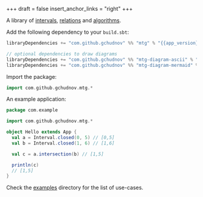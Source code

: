 +++
draft = false
insert_anchor_links = "right"
+++

A library of [intervals](/intervals/), [relations](/relations/) and [algorithms](/algorithms/).

Add the following dependency to your `build.sbt`:

```scala
libraryDependencies += "com.github.gchudnov" %% "mtg" % "{{app_version}}"

// optional dependencies to draw diagrams
libraryDependencies += "com.github.gchudnov" %% "mtg-diagram-ascii" % "{{app_version}}"   // ascii
libraryDependencies += "com.github.gchudnov" %% "mtg-diagram-mermaid" % "{{app_version}}" // mermaid
```

Import the package:

```scala
import com.github.gchudnov.mtg.*
```

An example application:

```scala
package com.example

import com.github.gchudnov.mtg.*

object Hello extends App {
  val a = Interval.closed(0, 5) // [0,5]
  val b = Interval.closed(1, 6) // [1,6]

  val c = a.intersection(b) // [1,5]

  println(c)
  // [1,5]
}
```

Check the [examples](https://github.com/gchudnov/mindthegap/tree/main/examples/src/main/scala/com/github/gchudnov/mtg/examples) directory for the list of use-cases.
